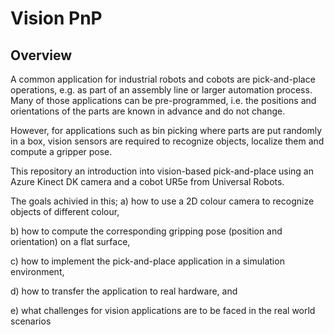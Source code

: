 # Vision PnP

## Overview
A common application for industrial robots and cobots are pick-and-place operations, e.g. as part of an
assembly line or larger automation process. Many of those applications can be pre-programmed, i.e. the
positions and orientations of the parts are known in advance and do not change.

However, for applications such as bin picking where parts are put randomly in a box, vision sensors are
required to recognize objects, localize them and compute a gripper pose.

This repository an introduction into vision-based pick-and-place using an Azure Kinect DK camera and a cobot UR5e from Universal Robots.

The goals achivied in this;
a) how to use a 2D colour camera to recognize objects of different colour,

b) how to compute the corresponding gripping pose (position and orientation) on a flat surface,

c) how to implement the pick-and-place application in a simulation environment,

d) how to transfer the application to real hardware, and

e) what challenges for vision applications are to be faced in the real world scenarios
